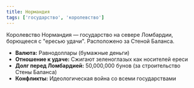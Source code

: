 ```yaml
---
title: Нормандия
tags: ['государство', 'королевство']
---
```


Королевство Нормандия — государство на севере Ломбардии, борющееся с "ересью удачи". Расположено за Стеной Баланса.

- **Валюта:** Равнодоллары (бумажные деньги)
- **Отношение к удаче:** Сжигают зеленоглазых как носителей ереси
- **Долг перед Ломбардией:** 50,000,000 бунов (за строительство Стены Баланса)
- **Конфликты:** Идеологическая война со всеми государствами
